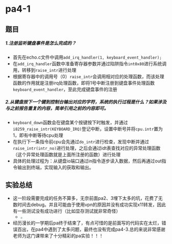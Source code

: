 # pa4-1

## 题目

##### 1.注册监听键盘事件是怎么完成的？

- 首先在echo.c文件中调用`add_irq_handler(1, keyboard_event_handler);`
- 在`add_irq_handler`函数中准备寄存器参数并通过陷阱指令`int0x80`进行系统调用，转移到`raise_intr`进行处理
- 根据寄存器中的调用号（0）`raise_intr`会调用相对应的处理函数，而该处理函数的作用就是注册irq处理函数，即将1号中断注册到键盘事件处理函数`keyboard_event_handler`，至此完成键盘事件的注册

##### 2.从键盘按下一个键到控制台输出对应的字符，系统的执行过程是什么？如果涉及与之前报告重复的内容，简单引用之前的内容即可。

- `keyboard_down`函数会在键盘某个按键按下时触发，并通过`i8259_raise_intr(KEYBOARD_IRQ)`登记中断，设置中断号并将`cpu.intr`置为1，即有中断等待cpu处理
- 在执行下一条指令前cpu会先通过`do_intr`进行检查，发现中断并通过`raise_intr(intr_no)`进行处理，之后会通过idt表查找对应的异常处理函数（这个异常处理函数就是上面所注册的函数）进行处理
- 具体的处理过程为：从键盘io端口通过in指令逐步读入数据，然后再通过out指令输出到终端，实现输入的获取和输出。

## 实验总结

- 这一阶段需要完成的任务不算多，无奈前面pa2、3埋下太多的坑，花费了无数时间去debug。并且可能由于使用vpn的原因并没有成功实现x11转发，因此有一些测试没有成功进行（比如显存测试就非常奇怪）
  - <img src="https://thdlrt.oss-cn-beijing.aliyuncs.com/image-20230704192839656.png" style="zoom:33%;" />
- 经历漫长的一学期后pa终于结束了，有点可惜的是前面写的代码实在太烂，错误百出，在pa4中遇到了太多问题，最终也没有完成pa4-3.总的来说非常感谢老师为这门课带来了十分精彩的pa实验！！！
